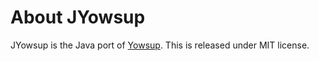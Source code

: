 <h1>About JYowsup</h1>

JYowsup is the Java port of <a href="https://github.com/tgalal/yowsup">Yowsup</a>. This is released under MIT license.
